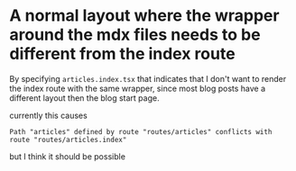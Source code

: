 # A normal layout where the wrapper around the mdx files needs to be different from the index route

By specifying `articles.index.tsx` that indicates that I don't want to render the index route with the same wrapper, since most blog posts have a different layout then the blog start page.

currently this causes

```
Path "articles" defined by route "routes/articles" conflicts with route "routes/articles.index"
```

but I think it should be possible
